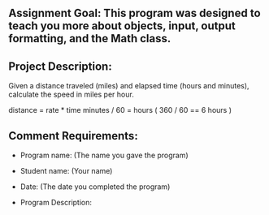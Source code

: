## Assignment  Goal: This program was designed to teach you more about objects, input, output formatting, and the Math class.

## Project Description: 
Given a distance traveled (miles) and elapsed time (hours and minutes), calculate the speed in miles per hour.  

distance = rate * time          minutes / 60 = hours  ( 360 / 60 == 6 hours )



## Comment Requirements:

- Program name: (The name you gave the program)

- Student name: (Your name)

- Date: (The date you completed the program)

- Program Description: